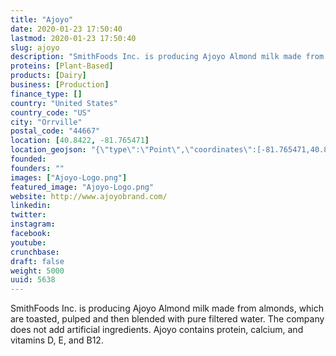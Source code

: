```yaml
---
title: "Ajoyo"
date: 2020-01-23 17:50:40
lastmod: 2020-01-23 17:50:40
slug: ajoyo
description: "SmithFoods Inc. is producing Ajoyo Almond milk made from almonds, which are toasted, pulped and then blended with pure filtered water. The company does not add artificial ingredients. Ajoyo contains protein, calcium, and vitamins D, E, and B12. "
proteins: [Plant-Based]
products: [Dairy]
business: [Production]
finance_type: []
country: "United States"
country_code: "US"
city: "Orrville"
postal_code: "44667"
location: [40.8422, -81.765471]
location_geojson: "{\"type\":\"Point\",\"coordinates\":[-81.765471,40.8422]}"
founded: 
founders: ""
images: ["Ajoyo-Logo.png"]
featured_image: "Ajoyo-Logo.png"
website: http://www.ajoyobrand.com/
linkedin: 
twitter: 
instagram: 
facebook: 
youtube: 
crunchbase: 
draft: false
weight: 5000
uuid: 5638
---
```

SmithFoods Inc. is producing Ajoyo Almond milk made from almonds, which are toasted, pulped and then blended with pure filtered water. The company does not add artificial ingredients. Ajoyo contains protein, calcium, and vitamins D, E, and B12. 
